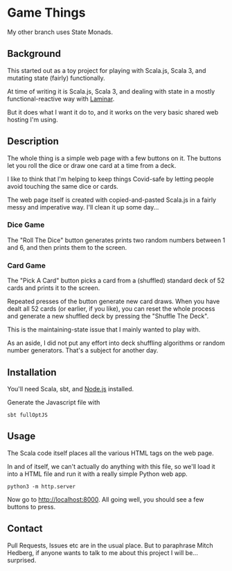 #  Game Things

My other branch uses State Monads.

## Background

This started out as a toy project for playing with Scala.js, Scala 3, and
mutating state (fairly) functionally.

At time of writing it is Scala.js, Scala 3, and dealing with state in a mostly
functional-reactive way with [Laminar](https://laminar.dev).

But it does what I want it do to, and it works on the very basic
shared web hosting I'm using.

## Description

The whole thing is a simple web page with a few buttons on it.
The buttons let you roll the dice or draw one card at a time from a deck.

I like to think that I'm helping to keep things Covid-safe by letting people
avoid touching the same dice or cards.

The web page itself is created with copied-and-pasted Scala.js in a fairly
messy and imperative way. I'll clean it up some day...

### Dice Game

The "Roll The Dice" button generates prints two random numbers
between 1 and 6, and then prints them to the screen.

### Card Game

The "Pick A Card" button picks a card from a (shuffled) standard deck of 52
cards and prints it to the screen.

Repeated presses of the button generate new card draws. When you have dealt
all 52 cards (or earlier, if you like), you can reset the whole process and
generate a new shuffled deck by pressing the "Shuffle The Deck".

This is the maintaining-state issue that I mainly wanted to play with.

As an aside, I did not put any effort into deck shuffling algorithms or
random number generators. That's a subject for another day.

## Installation

You'll need Scala, sbt, and
[Node.js](https://nodejs.org/en/) installed.

Generate the Javascript file with

``
sbt fullOptJS
``

## Usage

The Scala code itself places all the various HTML tags on the web page.

In and of itself, we can't actually do anything with this file, so we'll load it
into a HTML file and run it with a really simple Python web app.

``
python3 -m http.server
``

Now go to [http://localhost:8000](http://localhost:3000).
All going well, you should see a few buttons to press.

## Contact

Pull Requests, Issues etc are in the usual place.
But to paraphrase Mitch Hedberg, if anyone wants to talk to me
about this project I will be... surprised.

